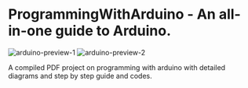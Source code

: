 # ProgrammingWithArduino - An all-in-one guide to Arduino.

![arduino-preview-1](https://github.com/durjoydutta/ProgrammingWithArduino/assets/79785449/a879fff9-3fce-4560-bf33-3d334c9f7b2e)
![arduino-preview-2](https://github.com/durjoydutta/ProgrammingWithArduino/assets/79785449/f46eb213-425a-4c4c-912a-6a54e4286fab)

A compiled PDF project on programming with arduino with detailed diagrams and step by step guide and codes.

